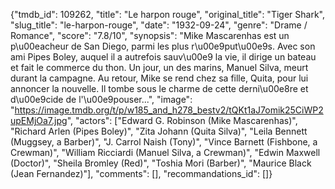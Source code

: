 {"tmdb_id": 109262, "title": "Le harpon rouge", "original_title": "Tiger Shark", "slug_title": "le-harpon-rouge", "date": "1932-09-24", "genre": "Drame / Romance", "score": "7.8/10", "synopsis": "Mike Mascarenhas est un p\u00eacheur de San Diego, parmi les plus r\u00e9put\u00e9s. Avec son ami Pipes Boley, auquel il a autrefois sauv\u00e9 la vie, il dirige un bateau et fait le commerce du thon. Un jour, un des marins, Manuel Silva, meurt durant la campagne. Au retour, Mike se rend chez sa fille, Quita, pour lui annoncer la nouvelle. Il tombe sous le charme de cette derni\u00e8re et d\u00e9cide de l'\u00e9pouser...", "image": "https://image.tmdb.org/t/p/w185_and_h278_bestv2/tQKt1aJ7omik25CiWP2upEMjOa7.jpg", "actors": ["Edward G. Robinson (Mike Mascarenhas)", "Richard Arlen (Pipes Boley)", "Zita Johann (Quita Silva)", "Leila Bennett (Muggsey, a Barber)", "J. Carrol Naish (Tony)", "Vince Barnett (Fishbone, a Crewman)", "William Ricciardi (Manuel Silva, a Crewman)", "Edwin Maxwell (Doctor)", "Sheila Bromley (Red)", "Toshia Mori (Barber)", "Maurice Black (Jean Fernandez)"], "comments": [], "recommandations_id": []}